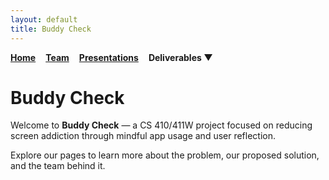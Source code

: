 ```yaml
---
layout: default
title: Buddy Check
---
```


<style>
.navbar {
  display: flex;
  gap: 1rem;
  font-weight: bold;
}

.dropdown {
  position: relative;
  display: inline-block;
}

.dropdown-content {
  display: none;
  position: absolute;
  background-color: white;
  min-width: 200px;
  box-shadow: 0 4px 6px rgba(0,0,0,0.15);
  z-index: 1;
}

.dropdown-content a {
  color: black;
  padding: 10px 14px;
  display: block;
  text-decoration: none;
}

.dropdown:hover .dropdown-content {
  display: block;
}
</style>

<div class="navbar">
  <a href="index.html">Home</a>
  <a href="team.html">Team</a>
  <a href="presentations.html">Presentations</a>

  <div class="dropdown">
    <span style="cursor:pointer;">Deliverables ▼</span>
    <div class="dropdown-content">
      <a href="deliverables-overview.html">Overview</a>
      <a href="deliverables-process-flow.html">Process Flow</a>
      <a href="deliverables-mfcd.html">MFCD</a>
      <a href="deliverables-risk-matrix.html">Risk Matrix</a>
      <a href="deliverables-competition.html">Competition</a>
    </div>
  </div>
</div>

# Buddy Check

Welcome to **Buddy Check** — a CS 410/411W project focused on reducing screen addiction through mindful app usage and user reflection.

Explore our pages to learn more about the problem, our proposed solution, and the team behind it.
